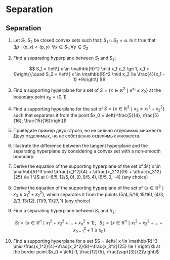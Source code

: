 # Separation


## Separation

1.  Let $S_1, S_2$ be closed convex sets such that:
    $S_1 \cap S_2 = \varnothing$. Is it true that
    $\exists p: (p,x) < (p,y) \;\; \forall x \in S_1, \forall y \in S_2$

2.  Find a separating hyperplane between $S_1$ and $S_2$:

    $$
     S_1 = \left\{ x \in \mathbb{R}^2 \mid x_1 x_2 \ge 1, x_1 > 0\right\},\quad S_2 = \left\{ x \in \mathbb{R}^2 \mid x_2 \le \frac{4}{x_1 - 1} +9\right\}
     $$

3.  Find a supporting hyperplane for a set of
    $S = \left\{ x \in \mathbb{R}^2 \mid e^{x_1} \le x_2\right\}$ at the
    boundary point $x_0 = (0, 1)$

4.  Find a supporting hyperplane for the set of
    $S = \left\{ x \in \mathbb{R}^3 \mid x_3 \ge x_1^2 + x_2^2\right\}$
    such that separates it from the point
    $x_0 = \left(-\frac{5}{4}, \frac{5}{16}, \frac{15}{16}\right)$

5.  Приведите пример двух строго, но не сильно отделимых множеств. Двух
    отделимых, но не собственно отделимых множеств.

6.  Illustrate the difference between the tangent hyperplane and the
    separating hyperplane by considering a convex set with a non-smooth
    boundary.

7.  Derive the equation of the supporting hyperplane of the set of
    $\{ x \in \mathbb{R}^3 \mid \dfrac{x_1^2}{4} + \dfrac{x_2^2}{9} + \dfrac{x_3^2}{25} \le 1 \}$
    at $(-6/5, 12/5, 0), (0, 9/5, 4), (6/5, 0, -4)$ (any choice)

8.  Derive the equation of the supporting hyperplane of the set of
    $\{ x \in \mathbb{R}^3 \mid x_3 \ge x_1^2 + x_2^2 \}$, which
    separates it from the points
    $(5/4, 5/16, 15/16), (4/3, 2/3, 13/12), (11/9, 11/27, 1)$ (any
    choice)

9.  Find a separating hyperplane between $S_1$ and $S_2$:

    $$
     S_1 = \left\{ x \in \mathbb{R}^n \mid x_1^2 + x_2^2 + \ldots + x_n^2 \le 1\right\}, \;\;\; S_2 = \left\{ x \in \mathbb{R}^n \mid x_1^2 + x_2^2 + \ldots + x_{n-1}^2 + 1 \le x_n \right\}
     $$

10. Find a supporting hyperplane for a set
    $S = \left\{ x \in \mathbb{R}^3 \mid \frac{x_1^2}{4}+\frac{x_2^2}{8}+\frac{x_3^2}{25} \le 1 \right\}$
    at the border point
    $x_0 = \left(-1, \frac{12}{5}, \frac{\sqrt{3}}{2}\right)$
